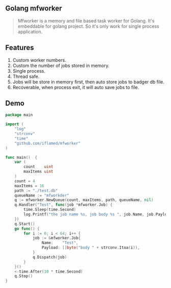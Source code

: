 Golang mfworker
----------
> Mfworker is a memory and file based task worker for Golang. 
> It's embeddable for golang project. So it's only work for single process application.

## Features
1. Custom worker numbers.
2. Custom the number of jobs stored in memory.
3. Single process.
4. Thread safe. 
5. Jobs will be store in memory first, then auto store jobs to badger db file.
6. Recoverable, when process exit, it will auto save jobs to file.

## Demo
```go
package main

import (
    "log"
    "strconv"
    "time"
    "github.com/iflamed/mfworker"
)

func main()  {
    var (
        count    uint
        maxItems uint
    )
    count = 4
    maxItems = 16
    path := "./test.db"
    queueName := "mfworkder"
    q := mfworker.NewQueue(count, maxItems, path, queueName, nil)
    q.Handler("Test", func(job *mfworker.Job) {
        time.Sleep(time.Second)
        log.Printf("the job name %s, job body %s ", job.Name, job.Payload)
    })
    q.Start()
    go func() {
        for i := 0; i < 64; i++ {
            job := &mfworker.Job{
                Name:    "Test",
                Payload: []byte("body " + strconv.Itoa(i)),
            }
            q.Dispatch(job)
        }
    }()
    <-time.After(10 * time.Second)
    q.Stop()
}
```
